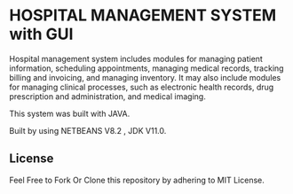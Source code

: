 # HOSPITAL MANAGEMENT SYSTEM with GUI

Hospital management system includes modules for managing patient information, scheduling appointments, managing medical records, 
tracking billing and invoicing, and managing inventory. It may also include modules for managing clinical processes, 
such as electronic health records, drug prescription and administration, and medical imaging.

This system was built with JAVA.

Built by using NETBEANS V8.2 , JDK V11.0.


## License
Feel Free to Fork Or Clone this repository by adhering to MIT License. 
